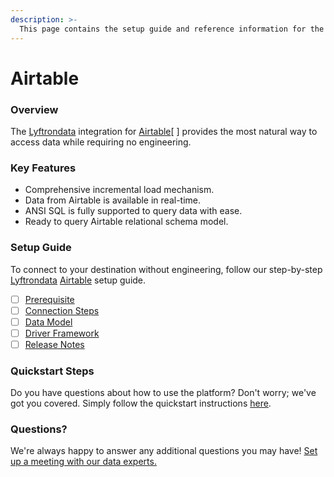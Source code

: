 ```yaml
---
description: >-
  This page contains the setup guide and reference information for the Airtable source connector.
---
```


# Airtable

### Overview

The [Lyftrondata](https://www.lyftrondata.com/) integration for [Airtable](https://www.lyftrondata.com/integration/business-analytics/airtable//)[ ] provides the most natural way to access data while requiring no engineering.

### Key Features

* Comprehensive incremental load mechanism.
* Data from Airtable is available in real-time.&#x20;
* ANSI SQL is fully supported to query data with ease.
* Ready to query Airtable relational schema model.

### Setup Guide

To connect to your destination without engineering, follow our step-by-step [Lyftrondata](https://www.lyftrondata.com/)  [Airtable](https://www.lyftrondata.com/integration/business-analytics/airtable/) setup guide.

* [ ] [Prerequisite](../../business-analytics/airtable/prerequisite.md)
* [ ] [Connection Steps](../../business-analytics/airtable/connection-steps.md)
* [ ] [Data Model](../../business-analytics/airtable/data-model/)
* [ ] [Driver Framework](../../business-analytics/airtable/driver-framework/)
* [ ] [Release Notes](../../business-analytics/airtable/release-notes.md)

### Quickstart Steps

Do you have questions about how to use the platform? Don't worry; we've got you covered. Simply follow the quickstart instructions [here](../../../business-analytics/airtable/quickstart-steps.md).

### Questions? <a href="#questions" id="questions"></a>

We're always happy to answer any additional questions you may have! [Set up a meeting with our data experts.](https://www.lyftrondata.com/book-a-meeting/)


